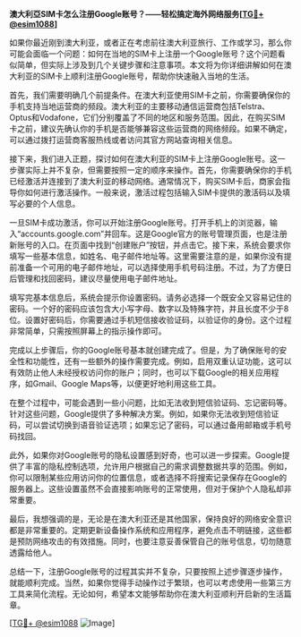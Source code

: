 **澳大利亞SIM卡怎么注册Google账号？——轻松搞定海外网络服务[[TG💪+ @esim1088](https://t.me/s/esim1088)]**

如果你最近刚到澳大利亚，或者正在考虑前往澳大利亚旅行、工作或学习，那么你可能会面临一个问题：如何在当地的SIM卡上注册一个Google账号？这个问题看似简单，但实际上涉及到几个关键步骤和注意事项。本文将为你详细讲解如何在澳大利亚的SIM卡上顺利注册Google账号，帮助你快速融入当地的生活。

首先，我们需要明确几个前提条件。在澳大利亚使用SIM卡之前，你需要确保你的手机支持当地运营商的频段。澳大利亚的主要移动通信运营商包括Telstra、Optus和Vodafone，它们分别覆盖了不同的地区和服务范围。因此，在购买SIM卡之前，建议先确认你的手机是否能够兼容这些运营商的网络频段。如果不确定，可以通过拨打运营商客服热线或者访问其官方网站查询相关信息。

接下来，我们进入正题，探讨如何在澳大利亚的SIM卡上注册Google账号。这一步骤实际上并不复杂，但需要按照一定的顺序来操作。首先，你需要确保你的手机已经激活并连接到了澳大利亚的移动网络。通常情况下，购买SIM卡后，商家会指导你如何进行激活操作。一般来说，激活过程包括输入SIM卡提供的激活码以及填写必要的个人信息。

一旦SIM卡成功激活，你可以开始注册Google账号。打开手机上的浏览器，输入“accounts.google.com”并回车。这是Google官方的账号管理页面，也是注册新账号的入口。在页面中找到“创建账户”按钮，并点击它。接下来，系统会要求你填写一些基本信息，如姓名、电子邮件地址等。这里需要注意的是，如果你没有提前准备一个可用的电子邮件地址，可以选择使用手机号码注册。不过，为了方便日后管理和找回密码，建议尽量使用电子邮件地址。

填写完基本信息后，系统会提示你设置密码。请务必选择一个既安全又容易记住的密码。一个好的密码应该包含大小写字母、数字以及特殊字符，并且长度不少于8位。设置好密码后，你需要通过手机短信接收验证码，以验证你的身份。这个过程非常简单，只需按照屏幕上的指示操作即可。

完成以上步骤后，你的Google账号基本就创建完成了。但是，为了确保账号的安全性和功能性，还有一些额外的操作需要完成。例如，启用双重认证功能，这可以有效防止他人未经授权访问你的账户；同时，也可以下载Google的相关应用程序，如Gmail、Google Maps等，以便更好地利用这些工具。

在整个过程中，可能会遇到一些小问题，比如无法收到短信验证码、忘记密码等。针对这些问题，Google提供了多种解决方案。例如，如果你无法收到短信验证码，可以尝试切换到语音验证选项；如果忘记了密码，可以通过备用邮箱或手机号码找回。

此外，如果你对Google账号的隐私设置感到好奇，也可以进一步探索。Google提供了丰富的隐私控制选项，允许用户根据自己的需求调整数据共享的范围。例如，你可以限制某些应用访问你的位置信息，或者选择不将搜索记录保存在Google的服务器上。这些设置虽然不会直接影响账号的正常使用，但对于保护个人隐私却非常重要。

最后，我想强调的是，无论是在澳大利亚还是其他国家，保持良好的网络安全意识都是非常重要的。定期更新设备操作系统和应用程序，避免点击不明链接，这些都是预防网络攻击的有效措施。同时，也要注意妥善保管自己的账号信息，切勿随意透露给他人。

总结一下，注册Google账号的过程其实并不复杂，只要按照上述步骤逐步操作，就能顺利完成。当然，如果你觉得手动操作过于繁琐，也可以考虑使用一些第三方工具来简化流程。无论如何，希望本文能够帮助你在澳大利亚顺利开启新的生活篇章。

[[TG💪+ @esim1088](https://t.me/s/esim1088) ![Image](https://i.postimg.cc/4NQfJmqS/Snipaste-2025-05-13-00-14-12.png)]